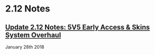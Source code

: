 # 2.12 Notes

## [Update 2.12 Notes: 5V5 Early Access & Skins System Overhaul](https://www.vainglorygame.com/news/update-2-12-notes-5v5-early-access-skins-system-overhaul/)

January 28th 2018



